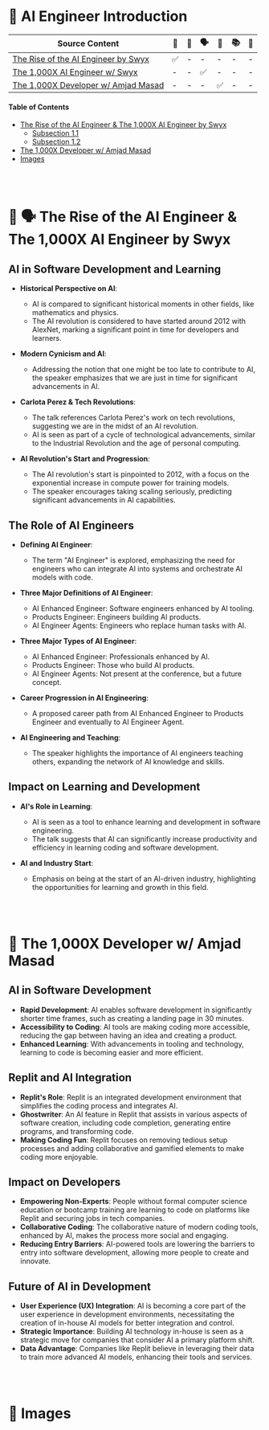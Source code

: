 # 📝 AI Engineer Introduction

| Source Content | 📄 | 📖 | 🗣️ | 👥 | 📚 | 🤷 |
| -------- | -------- | -------- | -------- | -------- | -------- | -------- |
| [The Rise of the AI Engineer by Swyx](https://www.latent.space/p/ai-engineer)   |  ✅  | - | - | - | - | - | 
| [The 1,000X AI Engineer w/ Swyx](https://youtu.be/qaJXBMwUkoE?si=NsNk8YqNNW9cy5iB)   | - | - | ✅ | - | - | - | 
| [The 1,000X Developer w/ Amjad Masad](https://youtu.be/ji5rdhzT53o?si=Vzez1jiW3M6tBtO5)   | - | - | - | ✅ | - | - | 


#### Table of Contents
- [The Rise of the AI Engineer & The 1,000X AI Engineer by Swyx](#section-1)
  - [Subsection 1.1](#subsection-11)
  - [Subsection 1.2](#subsection-12)
- [The 1,000X Developer w/ Amjad Masad](#section-2)
- [Images](#section-2)


<br>
<br>

# 📄 🗣️ The Rise of the AI Engineer & The 1,000X AI Engineer by Swyx

## AI in Software Development and Learning
- **Historical Perspective on AI**: 
  - AI is compared to significant historical moments in other fields, like mathematics and physics.
  - The AI revolution is considered to have started around 2012 with AlexNet, marking a significant point in time for developers and learners.

- **Modern Cynicism and AI**: 
  - Addressing the notion that one might be too late to contribute to AI, the speaker emphasizes that we are just in time for significant advancements in AI.

- **Carlota Perez & Tech Revolutions**: 
  - The talk references Carlota Perez's work on tech revolutions, suggesting we are in the midst of an AI revolution.
  - AI is seen as part of a cycle of technological advancements, similar to the Industrial Revolution and the age of personal computing.

- **AI Revolution's Start and Progression**: 
  - The AI revolution's start is pinpointed to 2012, with a focus on the exponential increase in compute power for training models.
  - The speaker encourages taking scaling seriously, predicting significant advancements in AI capabilities.

## The Role of AI Engineers
- **Defining AI Engineer**: 
  - The term "AI Engineer" is explored, emphasizing the need for engineers who can integrate AI into systems and orchestrate AI models with code.

- **Three Major Definitions of AI Engineer**: 
  - AI Enhanced Engineer: Software engineers enhanced by AI tooling.
  - Products Engineer: Engineers building AI products.
  - AI Engineer Agents: Engineers who replace human tasks with AI.

- **Three Major Types of AI Engineer**: 
  - AI Enhanced Engineer: Professionals enhanced by AI.
  - Products Engineer: Those who build AI products.
  - AI Engineer Agents: Not present at the conference, but a future concept.

- **Career Progression in AI Engineering**: 
  - A proposed career path from AI Enhanced Engineer to Products Engineer and eventually to AI Engineer Agent.

- **AI Engineering and Teaching**: 
  - The speaker highlights the importance of AI engineers teaching others, expanding the network of AI knowledge and skills.

## Impact on Learning and Development
- **AI's Role in Learning**: 
  - AI is seen as a tool to enhance learning and development in software engineering.
  - The talk suggests that AI can significantly increase productivity and efficiency in learning coding and software development.

- **AI and Industry Start**: 
  - Emphasis on being at the start of an AI-driven industry, highlighting the opportunities for learning and growth in this field.


<br>
<br>


# 👥 The 1,000X Developer w/ Amjad Masad

## AI in Software Development
- **Rapid Development**: AI enables software development in significantly shorter time frames, such as creating a landing page in 30 minutes.
- **Accessibility to Coding**: AI tools are making coding more accessible, reducing the gap between having an idea and creating a product.
- **Enhanced Learning**: With advancements in tooling and technology, learning to code is becoming easier and more efficient.

## Replit and AI Integration
- **Replit's Role**: Replit is an integrated development environment that simplifies the coding process and integrates AI.
- **Ghostwriter**: An AI feature in Replit that assists in various aspects of software creation, including code completion, generating entire programs, and transforming code.
- **Making Coding Fun**: Replit focuses on removing tedious setup processes and adding collaborative and gamified elements to make coding more enjoyable.

## Impact on Developers
- **Empowering Non-Experts**: People without formal computer science education or bootcamp training are learning to code on platforms like Replit and securing jobs in tech companies.
- **Collaborative Coding**: The collaborative nature of modern coding tools, enhanced by AI, makes the process more social and engaging.
- **Reducing Entry Barriers**: AI-powered tools are lowering the barriers to entry into software development, allowing more people to create and innovate.

## Future of AI in Development
- **User Experience (UX) Integration**: AI is becoming a core part of the user experience in development environments, necessitating the creation of in-house AI models for better integration and control.
- **Strategic Importance**: Building AI technology in-house is seen as a strategic move for companies that consider AI a primary platform shift.
- **Data Advantage**: Companies like Replit believe in leveraging their data to train more advanced AI models, enhancing their tools and services.

<br>
<br>

# 📸 Images




